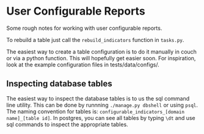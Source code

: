 User Configurable Reports
=========================

Some rough notes for working with user configurable reports.

To rebuild a table just call the `rebuild_indicators` function in `tasks.py`.

The easiest way to create a table configuration is to do it manually in couch or via a python function.
This will hopefully get easier soon.
For inspiration, look at the example configuration files in tests/data/configs/.

Inspecting database tables
--------------------------

The easiest way to inspect the database tables is to us the sql command line utility.
This can be done by runnning `./manage.py dbshell` or using `psql`.
The naming convention for tables is: `configurable_indicators_[domain name]_[table id]`.
In postgres, you can see all tables by typing `\dt` and use sql commands to inspect the appropriate tables.
